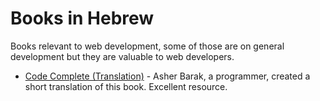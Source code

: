 # Books in Hebrew

Books relevant to web development, some of those are on general development but they are valuable to web developers.

- [Code Complete (Translation)](https://www.hod-ami.co.il/files/59460.pdf) - Asher Barak, a programmer, created a short translation of this book. Excellent resource.
